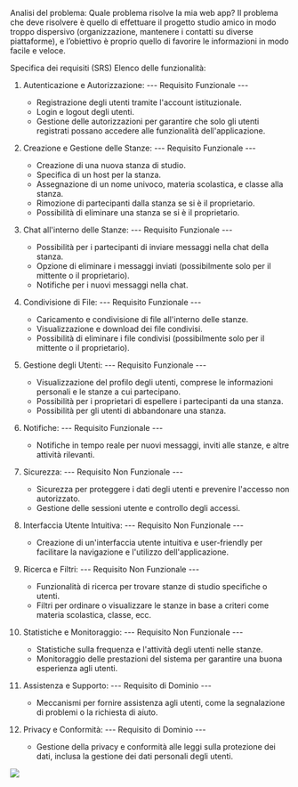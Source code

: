 Analisi del problema: Quale problema risolve la mia web app? Il problema che deve risolvere è quello di effettuare il progetto studio amico in modo troppo dispersivo (organizzazione, mantenere i contatti su diverse piattaforme), e l’obiettivo è proprio quello di favorire le informazioni in modo facile e veloce.

Specifica dei requisiti (SRS)
Elenco delle funzionalità:

1. Autenticazione e Autorizzazione: --- Requisito Funzionale ---
   - Registrazione degli utenti tramite l'account istituzionale.
   - Login e logout degli utenti.
   - Gestione delle autorizzazioni per garantire che solo gli utenti registrati possano accedere alle funzionalità dell'applicazione.
  

  
2. Creazione e Gestione delle Stanze: --- Requisito Funzionale ---
   - Creazione di una nuova stanza di studio.
   - Specifica di un host per la stanza.
   - Assegnazione di un nome univoco, materia scolastica, e classe alla stanza.
   - Rimozione di partecipanti dalla stanza se si è il proprietario.
   - Possibilità di eliminare una stanza se si è il proprietario.
  


3. Chat all'interno delle Stanze: --- Requisito Funzionale ---
   - Possibilità per i partecipanti di inviare messaggi nella chat della stanza.
   - Opzione di eliminare i messaggi inviati (possibilmente solo per il mittente o il proprietario).
   - Notifiche per i nuovi messaggi nella chat.


  
4. Condivisione di File: --- Requisito Funzionale ---
   - Caricamento e condivisione di file all'interno delle stanze.
   - Visualizzazione e download dei file condivisi.
   - Possibilità di eliminare i file condivisi (possibilmente solo per il mittente o il proprietario).



5. Gestione degli Utenti: --- Requisito Funzionale ---
   - Visualizzazione del profilo degli utenti, comprese le informazioni personali e le stanze a cui partecipano.
   - Possibilità per i proprietari di espellere i partecipanti da una stanza.
   - Possibilità per gli utenti di abbandonare una stanza.



6. Notifiche: --- Requisito Funzionale ---
   - Notifiche in tempo reale per nuovi messaggi, inviti alle stanze, e altre attività rilevanti.


     
7. Sicurezza: --- Requisito Non Funzionale ---
   - Sicurezza per proteggere i dati degli utenti e prevenire l'accesso non autorizzato.
   - Gestione delle sessioni utente e controllo degli accessi.



8. Interfaccia Utente Intuitiva: --- Requisito Non Funzionale ---
   - Creazione di un'interfaccia utente intuitiva e user-friendly per facilitare la navigazione e l'utilizzo dell'applicazione.
  

     
9. Ricerca e Filtri: --- Requisito Non Funzionale ---
    - Funzionalità di ricerca per trovare stanze di studio specifiche o utenti.
    - Filtri per ordinare o visualizzare le stanze in base a criteri come materia scolastica, classe, ecc.



11. Statistiche e Monitoraggio: --- Requisito Non Funzionale ---
    - Statistiche sulla frequenza e l'attività degli utenti nelle stanze.
    - Monitoraggio delle prestazioni del sistema per garantire una buona esperienza agli utenti.
   

      
11. Assistenza e Supporto: --- Requisito di Dominio ---
    - Meccanismi per fornire assistenza agli utenti, come la segnalazione di problemi o la richiesta di aiuto.

   
      
12. Privacy e Conformità: --- Requisito di Dominio ---
    - Gestione della privacy e conformità alle leggi sulla protezione dei dati, inclusa la gestione dei dati personali degli utenti.
   


<img src="https://yuml.me/diagram/scruffy/usecase/[Utente%20non%20autenticato]-(Registrazione),%20[Utente%20non%20autenticato]-(Visualizzazione%20delle%20stanze),%20[Utente%20autenticato]-(Joinare%20una%20stanza),%20[Utente%20autenticato]-(Modificare%20il%20proprio%20profilo),%20[Utente%20autenticato]-(Visualizzare%20il%20profilo%20degli%20altri%20utenti),%20[Utente%20autenticato]-(Logout),%20[Utente%20autenticato]-(note:%20Deve%20essere%20loggato%20nel%20suo%20profilo%7Bbg:beige%7D),%20[SuperUtente]-(Creare%20stanze),%20[SuperUtente]-(Modificare%20il%20proprio%20profilo),%20[SuperUtente]-(Joinare%20una%20stanza),%20[SuperUtente]-(Logout),%20[SuperUtente]-(Visualizzare%20il%20profilo%20degli%20altri%20utenti),%20[SuperUtente]-(note:%20Deve%20essere%20loggato%20nel%20suo%20profilo%7Bbg:beige%7D),%20(Joinare%20una%20stanza)%3C(Chattare%20all'interno%20della%20stanza),%20(Joinare%20una%20stanza)%3C(Eliminare%20il%20messaggio),%20(Joinare%20una%20stanza)%3C(Uscire%20dalla%20stanza),%20(Joinare%20una%20stanza)%3C(Uploadare%20file%20nella%20stanza),%20(Joinare%20una%20stanza)%3C(Eliminare%20il%20file),%20(Joinare%20una%20stanza)%3C(Scaricare%20file%20presenti%20nella%20stanza),%20(Creare%20stanze)%3C(Espellere%20i%20partecipanti),%20(Creare%20stanze)%3C(Eliminare%20la%20stanza)](https://yuml.me/diagram/scruffy/usecase/[Utente%20non%20autenticato]-(Registrazione),%20[Utente%20non%20autenticato]-(login),%20[Utente%20non%20autenticato]-(Visualizzazione%20delle%20stanze),%20[Utente%20autenticato]-(Joinare%20una%20stanza),%20[Utente%20autenticato]-(Visualizzare%20il%20proprio%20profilo),%20[Utente%20autenticato]-(Logout),%20[SuperUtente%20(autenticato)]-(Creare%20stanze),%20(Visualizzare%20il%20proprio%20profilo)%3C(Modificare%20il%20proprio%20profilo),%20(Visualizzare%20il%20proprio%20profilo)%3C(Visualizzare%20il%20profilo%20degli%20altri%20utenti),%20[SuperUtente%20(autenticato)]-(Joinare%20una%20stanza),%20[SuperUtente%20(autenticato)]-(Logout),%20[SuperUtente%20(autenticato)]-(Visualizzare%20il%20proprio%20profilo),%20(Joinare%20una%20stanza)%3C(Chattare%20all'interno%20della%20stanza),%20(Joinare%20una%20stanza)%3C(Eliminare%20il%20messaggio),%20(Joinare%20una%20stanza)%3C(Uscire%20dalla%20stanza),%20(Joinare%20una%20stanza)%3C(Uploadare%20file%20nella%20stanza),%20(Joinare%20una%20stanza)%3C(Eliminare%20il%20file),%20(Joinare%20una%20stanza)%3C(Scaricare%20file%20presenti%20nella%20stanza),%20(Creare%20stanze)%3C(Espellere%20i%20partecipanti),%20(Creare%20stanze)%3C(Eliminare%20la%20stanza))https://yuml.me/diagram/scruffy/usecase/[Utente%20non%20autenticato]-(Registrazione),%20[Utente%20non%20autenticato]-(login),%20[Utente%20non%20autenticato]-(Visualizzazione%20delle%20stanze),%20[Utente%20autenticato]-(Joinare%20una%20stanza),%20[Utente%20autenticato]-(Visualizzare%20il%20proprio%20profilo),%20[Utente%20autenticato]-(Logout),%20[SuperUtente%20(autenticato)]-(Creare%20stanze),%20(Visualizzare%20il%20proprio%20profilo)%3C(Modificare%20il%20proprio%20profilo),%20(Visualizzare%20il%20proprio%20profilo)%3C(Visualizzare%20il%20profilo%20degli%20altri%20utenti),%20[SuperUtente%20(autenticato)]-(Joinare%20una%20stanza),%20[SuperUtente%20(autenticato)]-(Logout),%20[SuperUtente%20(autenticato)]-(Visualizzare%20il%20proprio%20profilo),%20(Joinare%20una%20stanza)%3C(Chattare%20all'interno%20della%20stanza),%20(Joinare%20una%20stanza)%3C(Eliminare%20il%20messaggio),%20(Joinare%20una%20stanza)%3C(Uscire%20dalla%20stanza),%20(Joinare%20una%20stanza)%3C(Uploadare%20file%20nella%20stanza),%20(Joinare%20una%20stanza)%3C(Eliminare%20il%20file),%20(Joinare%20una%20stanza)%3C(Scaricare%20file%20presenti%20nella%20stanza),%20(Creare%20stanze)%3C(Espellere%20i%20partecipanti),%20(Creare%20stanze)%3C(Eliminare%20la%20stanza)">
